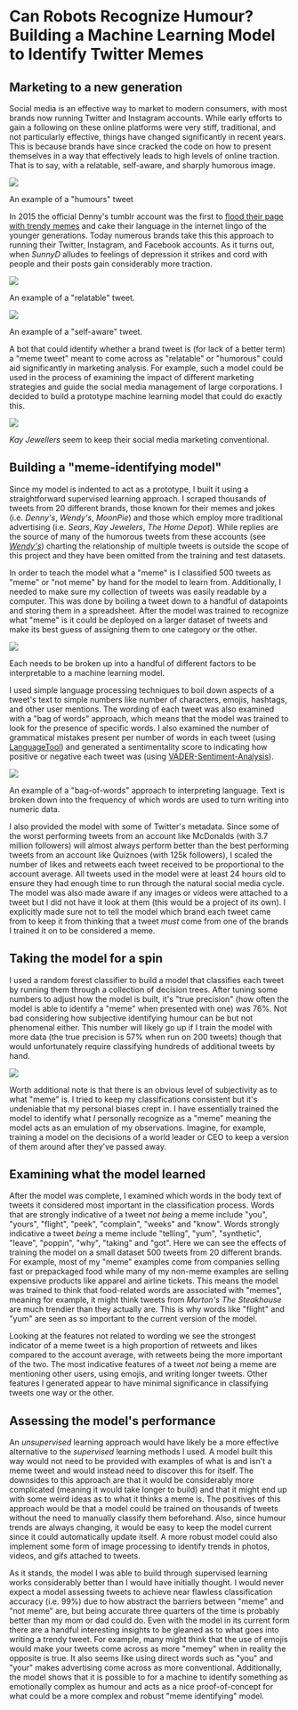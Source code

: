 # Can Robots Recognize Humour? Building a Machine Learning Model to Identify Twitter Memes

## Marketing to a new generation

Social media is an effective way to market to modern consumers, with most brands now running Twitter and Instagram accounts. While early efforts to gain a following on these online platforms were very stiff, traditional, and not particularly effective, things have changed significantly in recent years. This is because brands have since cracked the code on how to present themselves in a way that effectively leads to high levels of online traction. That is to say, with a relatable, self-aware, and sharply humorous image.

![](../img/dennys.png)

An example of a "humours" tweet

In 2015 the official Denny's tumblr account was the first to [flood their page with trendy memes](https://pleated-jeans.com/2015/11/10/28-weirdly-wonderful-posts-from-the-dennys-tumblr-page/) and cake their language in the internet lingo of the younger generations. Today numerous brands take this this approach to running their Twitter, Instagram, and Facebook accounts. As it turns out, when *SunnyD* alludes to feelings of depression it strikes and cord with people and their posts gain considerably more traction.

![](../img/sunnyd.png)

An example of a "relatable" tweet.

![](../img/steak_um.png)

An example of a "self-aware" tweet.

A bot that could identify whether a brand tweet is (for lack of a better term) a "meme tweet" meant to come across as "relatable" or "humorous" could aid significantly in marketing analysis. For example, such a model could be used in the process of examining the impact of different marketing strategies and guide the social media management of large corporations. I decided to build a prototype machine learning model that could do exactly this.

![](../img/kay.png)

*Kay Jewellers* seem to keep their social media marketing conventional.

## Building a "meme-identifying model"

Since my model is indented to act as a prototype, I built it using a straightforward supervised learning approach. I scraped thousands of tweets from 20 different brands, those known for their memes and jokes (i.e. *Denny's*, *Wendy's*, *MoonPie*) and those which employ more traditional advertising (i.e. *Sears*, *Kay Jewelers*, *The Home Depot*). While replies are the source of many of the humorous tweets from these accounts (see [*Wendy's*](https://www.boredpanda.com/funny-wendy-tweets-jokes/?utm_source=google&utm_medium=organic&utm_campaign=organic)) charting the relationship of multiple tweets is outside the scope of this project and they have been omitted from the training and test datasets.

In order to teach the model what a "meme" is I classified 500 tweets as "meme" or "not meme" by hand for the model to learn from. Additionally, I needed to make sure my collection of tweets was easily readable by a computer. This was done by boiling a tweet down to a handful of datapoints and storing them in a spreadsheet. After the model was trained to recognize what "meme" is it could be deployed on a larger dataset of tweets and make its best guess of assigning them to one category or the other.

![](../img/robot_confused.png)

Each needs to be broken up into a handful of different factors to be interpretable to a machine learning model.

I used simple language processing techniques to boil down aspects of a tweet's text to simple numbers like number of characters, emojis, hashtags, and other user mentions. The wording of each tweet was also examined with a "bag of words" approach, which means that the model was trained to look for the presence of specific words. I also examined the number of grammatical mistakes present per number of words in each tweet (using [LanguageTool](https://pypi.org/project/language-tool-python/)) and generated a sentimentality score to indicating how positive or negative each tweet was (using [VADER-Sentiment-Analysis](https://github.com/cjhutto/vaderSentiment)).

![](../img/bag_of_words.png)

An example of a "bag-of-words" approach to interpreting language. Text is broken down into the frequency of which words are used to turn writing into numeric data.

I also provided the model with some of Twitter's metadata. Since some of the worst performing tweets from an account like McDonalds (with 3.7 million followers) will almost always perform better than the best performing tweets from an account like Quiznoes (with 125k followers), I scaled the number of likes and retweets each tweet received to be proportional to the account average. All tweets used in the model were at least 24 hours old to ensure they had enough time to run through the natural social media cycle. The model was also made aware if any images or videos were attached to a tweet but I did not have it look at them (this would be a project of its own). I explicitly made sure not to tell the model which brand each tweet came from to keep it from thinking that a tweet *must* come from one of the brands I trained it on to be considered a meme.

## Taking the model for a spin

I used a random forest classifier to build a model that classifies each tweet by running them through a collection of decision trees. After tuning some numbers to adjust how the model is built, it's "true precision" (how often the model is able to identify a "meme" when presented with one) was 76%. Not bad considering how subjective identifying humour can be but not phenomenal either. This number will likely go up if I train the model with more data (the true precision is 57% when run on 200 tweets) though that would unfortunately require classifying hundreds of additional tweets by hand.

![](../img/excited_meme.png)

Worth additional note is that there is an obvious level of subjectivity as to what "meme" is. I tried to keep my classifications consistent but it's undeniable that my personal biases crept in. I have essentially trained the model to identify what *I* personally recognize as a "meme" meaning the model acts as an emulation of my observations. Imagine, for example, training a model on the decisions of a world leader or CEO to keep a version of them around after they've passed away.

## Examining what the model learned

After the model was complete, I examined which words in the body text of tweets it considered most important in the classification process. Words that are strongly indicative of a tweet *not being* a meme include "you", "yours", "flight", "peek", "complain", "weeks" and "know". Words strongly indicative a tweet *being* a meme include "telling", "yum", "synthetic", "leave", "poppin", "why", "taking" and "got". Here we can see the effects of training the model on a small dataset 500 tweets from 20 different brands. For example, most of my "meme" examples come from companies selling fast or prepackaged food while many of my non-meme examples are selling expensive products like apparel and airline tickets. This means the model was trained to think that food-related words are associated with "memes", meaning for example, it might think tweets from *Morton's The Steakhouse* are much trendier than they actually are. This is why words like "flight" and "yum" are seen as so important to the current version of the model.

Looking at the features not related to wording we see the strongest indicator of a meme tweet is a high proportion of retweets and likes compared to the account average, with retweets being the more important of the two. The most indicative features of a tweet *not* being a meme are mentioning other users, using emojis, and writing longer tweets. Other features I generated appear to have minimal significance in classifying tweets one way or the other.

## Assessing the model's performance

An *unsupervised* learning approach would have likely be a more effective alternative to the *supervised* learning methods I used. A model built this way would not need to be provided with examples of what is and isn't a meme tweet and would instead need to discover this for itself. The downsides to this approach are that it would be considerably more complicated (meaning it would take longer to build) and that it might end up with some weird ideas as to what it thinks a meme is. The positives of this approach would be that a model could be trained on thousands of tweets without the need to manually classify them beforehand. Also, since humour trends are always changing, it would be easy to keep the model current since it could automatically update itself. A more robust model could also implement some form of image processing to identify trends in photos, videos, and gifs attached to tweets.

As it stands, the model I was able to build through supervised learning works considerably better than I would have initially thought. I would never expect a model assessing tweets to achieve near flawless classification accuracy (i.e. 99%) due to how abstract the barriers between "meme" and "not meme" are, but being accurate three quarters of the time is probably better than my mom or dad could do. Even with the model in its current form there are a handful interesting insights to be gleaned as to what goes into writing a trendy tweet. For example, many might think that the use of emojis would make your tweets come across as more "memey" when in reality the opposite is true. It also seems like using direct words such as "you" and "your" makes advertising come across as more conventional. Additionally, the model shows that it is possible to for a machine to identify something as emotionally complex as humour and acts as a nice proof-of-concept for what could be a more complex and robust "meme identifying" model.
